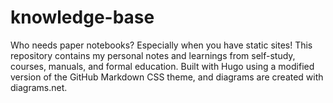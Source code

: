 # knowledge-base
Who needs paper notebooks? Especially when you have static sites! This repository contains my personal notes and learnings from self-study, courses, manuals, and formal education. Built with Hugo using a modified version of the GitHub Markdown CSS theme, and diagrams are created with diagrams.net.
